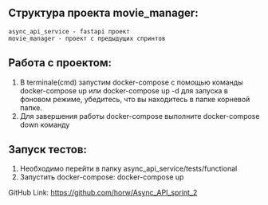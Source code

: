## Структура проекта movie_manager:

    async_api_service - fastapi проект 
    movie_manager - проект с предыдущих спринтов


## Работа с проектом:

1. В terminale(cmd) запустим docker-compose с помощью команды docker-compose up или docker-compose up -d для запуска в фоновом режиме, убедитесь, что вы находитесь в папке корневой папке.
2. Для завершения работы docker-compose выполните docker-compose down команду


## Запуск тестов:
1. Необходимо перейти в папку async_api_service/tests/functional 
2. Запустить docker-compose: docker-compose up

GitHub Link:
https://github.com/horw/Async_API_sprint_2
